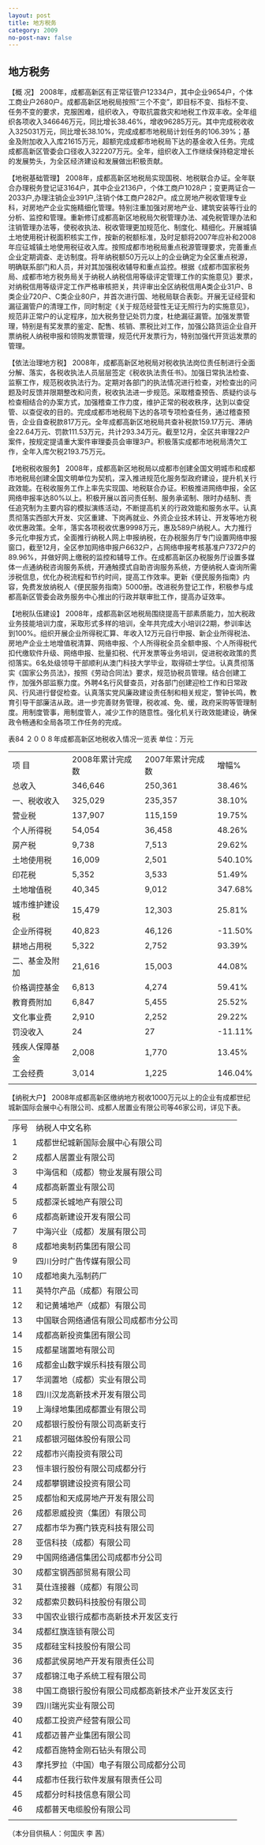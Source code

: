 ```yaml
---
layout: post
title: 地方税务
category: 2009
no-post-nav: false
---
```


##  地方税务
 

【概  况】  2008年，成都高新区有正常征管户12334户，其中企业9654户，个体工商业户2680户。成都高新区地税局按照“三个不变”，即目标不变、指标不变、任务不变的要求，克服困难，组织收入，夺取抗震救灾和地税工作双丰收。全年组织各项收入346646万元，同比增长38.46%，增收96285万元。其中完成税收收入325031万元，同比增长38.10%，完成成都市地税局计划任务的106.39%；基金及附加收入入库21615万元，超额完成成都市地税局下达的基金收入任务。完成成都高新区管委会口径收入322207万元。全年，组织收入工作继续保持稳定增长的发展势头，为全区经济建设和发展做出积极贡献。
 
【地税基础管理】  2008年，成都高新区地税局实现国税、地税联合办证。全年联合办理税务登记证3164户，其中企业2136户，个体工商户1028户；变更两证合一2033户,办理注销企业391户,注销个体工商户282户。成立房地产税收管理专业科，对房地产企业实施精细化管理。特别注重加强对房地产业、建筑安装等行业的分析、监控和管理。重新修订成都高新区地税局欠税管理办法、减免税管理办法和注销管理办法等，使税收执法、税收管理更加规范化、制度化、精细化。开展城镇土地使用税计税面积核实工作，按新的税额标准，及时足额将2007年应补和2008年应征城镇土地使用税征收入库。按照成都市地税局重点税源管理要求，完善重点企业定期调查、走访制度。将年纳税额50万元以上的企业确定为全区重点税源，明确联系部门和人员，并对其加强税收辅导和重点监控。根据《成都市国家税务局、成都市地方税务局关于纳税人纳税信用等级评定管理工作的实施意见》要求，对纳税信用等级评定工作严格审核把关，共评审出全区纳税信用A类企业31户、B类企业720户、C类企业80户，并首次进行国、地税局联合表彰。开展无证经营和漏征漏管户的清理工作，同时制定《关于规范经营性无证无照行为的实施意见》，规范非正常户的认定程序，加大税务登记处罚力度，杜绝漏征漏管。加强发票管理，特别是有奖发票的鉴定、配售、核销、票税比对工作，加强公路货运企业自开票纳税人纳税申报和领购发票管理，规范代开发票行为，特别加强代开货运发票的管理。
 
【依法治理地方税】  2008年，成都高新区地税局对税收执法岗位责任制进行全面分解、落实，各税收执法人员层层签定《税收执法责任书》。加强日常执法检查、监察工作，规范税收执法行为。定期对各部门的执法情况进行检查，对检查出的问题及时反馈并限期整改和问责，税收执法进一步规范。采取稽查预告、质疑约谈与检查相结合的办案方式，加强稽查工作力度，维护正常的税收秩序，达到以查促管、以查促收的目的。完成成都市地税局下达的各项专项检查任务，通过稽查预告，企业自查税款817万元。全年成都高新区地税局共查补税款159.17万元、滞纳金22.64万元、罚款111.53万元，共计293.34万元。截至12月，全区共审理22户案件，按规定提请重大案件审理委员会审理3户。积极落实成都市地税局清欠工作，全年入库欠税2193.75万元。
 
【地税税收服务】  2008年，成都高新区地税局以成都市创建全国文明城市和成都市地税局创建全国文明单位为契机，深入推进规范化服务型政府建设，提升机关行政效能。在税收服务工作上率先实现国、地税联合办证。积极推进网络申报，全区网络申报率达80%以上。积极开展以首问责任制、服务承诺制、限时办结制、责任追究制为主要内容的模拟演练活动，不断提高机关的行政效能和服务水平。认真贯彻落实西部大开发、灾区重建、下岗再就业、外资企业技术转让、开发等地方税收优惠政策。全年，落实各项税收优惠9998万元，惠及589户纳税人。大力推行多元化申报方式，全面推行纳税人网上申报纳税，在办税服务厅专门设置网络申报窗口，截至12月，全区参加网络申报户6632户，占网络申报考核基准户7372户的89.96%，并做好网上缴税的监控和辅导工作。在成都高新区办税服务厅设置多媒体一点通纳税咨询服务系统，开通触摸式自助咨询服务系统，方便纳税人查询所需涉税信息，优化办税流程和节约时间，提高工作效率。更新《便民服务指南》内容，免费发放纳税人《便民服务指南》5000册。改进税务登记工作，积极参与成都高新区管委会政务服务中心推出的行政并联审批工作，提高办证效率。
 
 
【地税队伍建设】  2008年，成都高新区地税局围绕提高干部素质能力，加大税政业务技能培训力度，采取形式多样的培训，全年共完成大小培训22期，参训率达到100%。组织开展企业所得税汇算、年收入12万元自行申报、新企业所得税法、房地产企业土地增值税清算、网络申报、个人所得税全员全额申报、个人所得税代扣代缴软件升级、网络申报、批量扣税、代开发票等业务培训，促进税收政策的贯彻落实。6名处级领导干部顺利从澳门科技大学毕业，取得硕士学位。认真贯彻落实《国家公务员法》，按照《劳动合同法》要求，规范协税员管理。结合创建工作，加强外部监察力度。外聘4名行风督查员，对各部门创建迎检工作和日常政风、行风进行督促检查。认真落实党风廉政建设责任制和相关规定，警钟长鸣，教育引导干部廉洁从政。进一步完善财务管理，税收减、免、缓，政府采购等管理制度。用制度管事，用制度管人，减少工作的随意性。强化机关行政效能建设，确保政令畅通和全局各项工作任务的完成。

表84 ２００８年成都高新区地税收入情况一览表
单位：万元
<table>
   <tr>
      <td>项  目</td>
      <td>2008年累计完成数</td>
      <td>2007年累计完成数</td>
      <td>增幅%</td>
   </tr>
   <tr>
      <td>总收入</td>
      <td>346,646 </td>
      <td>250,361 </td>
      <td>38.46%</td>
   </tr>
   <tr>
      <td>一、税收收入</td>
      <td>325,029 </td>
      <td>235,357 </td>
      <td>38.10%</td>
   </tr>
   <tr>
      <td>    营业税</td>
      <td>137,907 </td>
      <td>115,159 </td>
      <td>19.75%</td>
   </tr>
   <tr>
      <td>    个人所得税</td>
      <td>54,054 </td>
      <td>36,458 </td>
      <td>48.26%</td>
   </tr>
   <tr>
      <td>    房产税</td>
      <td>9,738 </td>
      <td>7,513 </td>
      <td>29.62%</td>
   </tr>
   <tr>
      <td>    土地使用税</td>
      <td>16,009 </td>
      <td>2,501 </td>
      <td>540.10%</td>
   </tr>
   <tr>
      <td>    印花税</td>
      <td>5,352 </td>
      <td>3,533 </td>
      <td>51.49%</td>
   </tr>
   <tr>
      <td>    土地增值税</td>
      <td>40,345 </td>
      <td>9,012 </td>
      <td>347.68%</td>
   </tr>
   <tr>
      <td>    城市维护建设税</td>
      <td>15,479 </td>
      <td>12,303 </td>
      <td>25.81%</td>
   </tr>
   <tr>
      <td>    企业所得税</td>
      <td>40,823 </td>
      <td>46,126 </td>
      <td>-11.50%</td>
   </tr>
   <tr>
      <td>    耕地占用税</td>
      <td>5,322 </td>
      <td>2,752 </td>
      <td>93.39%</td>
   </tr>
   <tr>
      <td>二、基金及附加</td>
      <td>21,616 </td>
      <td>15,003 </td>
      <td>44.08%</td>
   </tr>
   <tr>
      <td>    价格调控基金</td>
      <td>6,813 </td>
      <td>4,274 </td>
      <td>59.41%</td>
   </tr>
   <tr>
      <td>    教育费附加</td>
      <td>6,847 </td>
      <td>5,455 </td>
      <td>25.52%</td>
   </tr>
   <tr>
      <td>    文化事业费</td>
      <td>2,910 </td>
      <td>2,252 </td>
      <td>29.22%</td>
   </tr>
   <tr>
      <td>    罚没收入</td>
      <td>24 </td>
      <td>27 </td>
      <td>-11.11%</td>
   </tr>
   <tr>
      <td>    残疾人保障基金</td>
      <td>2,008 </td>
      <td>1,770 </td>
      <td>13.45%</td>
   </tr>
   <tr>
      <td>    工会经费</td>
      <td>3,014 </td>
      <td>1,225 </td>
      <td>146.04%</td>
   </tr>
   <tr>
      <td></td>
   </tr>
</table>

【纳税大户】  2008年成都高新区缴纳地方税收1000万元以上的企业有成都世纪城新国际会展中心有限公司、成都人居置业有限公司等46家公司，详见下表。

<table>
   <tr>
      <td>序号</td>
      <td>纳税人中文名称</td>
   </tr>
   <tr>
      <td>1</td>
      <td>成都世纪城新国际会展中心有限公司</td>
   </tr>
   <tr>
      <td>2</td>
      <td>成都人居置业有限公司</td>
   </tr>
   <tr>
      <td>3</td>
      <td>中海信和（成都）物业发展有限公司</td>
   </tr>
   <tr>
      <td>4</td>
      <td>成都高新置业有限公司</td>
   </tr>
   <tr>
      <td>5</td>
      <td>成都深长城地产有限公司</td>
   </tr>
   <tr>
      <td>6</td>
      <td>成都高新建设开发有限公司</td>
   </tr>
   <tr>
      <td>7</td>
      <td>中海兴业（成都）发展有限公司</td>
   </tr>
   <tr>
      <td>8</td>
      <td>成都地奥制药集团有限公司</td>
   </tr>
   <tr>
      <td>9</td>
      <td>四川分时广告传媒有限公司</td>
   </tr>
   <tr>
      <td>10</td>
      <td>成都地奥九泓制药厂</td>
   </tr>
   <tr>
      <td>11</td>
      <td>英特尔产品（成都）有限公司</td>
   </tr>
   <tr>
      <td>12</td>
      <td>和记黄埔地产（成都）有限公司</td>
   </tr>
   <tr>
      <td>13</td>
      <td>中国联合网络通信有限公司成都市分公司</td>
   </tr>
   <tr>
      <td>14</td>
      <td>成都高新投资集团有限公司</td>
   </tr>
   <tr>
      <td>15</td>
      <td>成都星瑞置地有限公司</td>
   </tr>
   <tr>
      <td>16</td>
      <td>成都金山数字娱乐科技有限公司</td>
   </tr>
   <tr>
      <td>17</td>
      <td>华润置地（成都）实业有限公司</td>
   </tr>
   <tr>
      <td>18</td>
      <td>四川汉龙高新技术开发有限公司</td>
   </tr>
   <tr>
      <td>19</td>
      <td>上海绿地集团成都置业有限公司</td>
   </tr>
   <tr>
      <td>20</td>
      <td>成都银行股份有限公司高新支行</td>
   </tr>
   <tr>
      <td>21</td>
      <td>成都银河磁体股份有限公司</td>
   </tr>
   <tr>
      <td>22</td>
      <td>成都市兴南投资有限公司</td>
   </tr>
   <tr>
      <td>23</td>
      <td>恒丰银行股份有限公司成都分行</td>
   </tr>
   <tr>
      <td>24</td>
      <td>成都攀钢建设投资有限公司</td>
   </tr>
   <tr>
      <td>25</td>
      <td>成都怡和天成房地产开发有限公司</td>
   </tr>
   <tr>
      <td>26</td>
      <td>成都恩威投资（集团）有限公司</td>
   </tr>
   <tr>
      <td>27</td>
      <td>成都市华为赛门铁克科技有限公司</td>
   </tr>
   <tr>
      <td>28</td>
      <td>亚信科技（成都）有限公司</td>
   </tr>
   <tr>
      <td>29</td>
      <td>中国网络通信集团公司成都市分公司</td>
   </tr>
   <tr>
      <td>30</td>
      <td>成都宝钢西部贸易有限公司</td>
   </tr>
   <tr>
      <td>31</td>
      <td>莫仕连接器（成都）有限公司</td>
   </tr>
   <tr>
      <td>32</td>
      <td>成都索贝数码科技股份有限公司</td>
   </tr>
   <tr>
      <td>33</td>
      <td>中国农业银行成都市高新技术开发区支行</td>
   </tr>
   <tr>
      <td>34</td>
      <td>成都红旗连锁有限公司</td>
   </tr>
   <tr>
      <td>35</td>
      <td>成都硅宝科技股份有限公司</td>
   </tr>
   <tr>
      <td>36</td>
      <td>成都武侯房地产开发有限责任公司</td>
   </tr>
   <tr>
      <td>37</td>
      <td>成都锦江电子系统工程有限公司</td>
   </tr>
   <tr>
      <td>38</td>
      <td>中国工商银行股份有限公司成都高新技术产业开发区支行</td>
   </tr>
   <tr>
      <td>39</td>
      <td>四川瑞光实业有限公司</td>
   </tr>
   <tr>
      <td>40</td>
      <td>成都工投资产经营有限公司</td>
   </tr>
   <tr>
      <td>41</td>
      <td>成都迈普产业集团有限公司</td>
   </tr>
   <tr>
      <td>42</td>
      <td>成都百施特金刚石钻头有限公司</td>
   </tr>
   <tr>
      <td>43</td>
      <td>摩托罗拉（中国）电子有限公司成都分公司</td>
   </tr>
   <tr>
      <td>44</td>
      <td>成都市任我行软件发展有限责任公司</td>
   </tr>
   <tr>
      <td>45</td>
      <td>成都分时科技信息有限公司</td>
   </tr>
   <tr>
      <td>46</td>
      <td>成都普天电缆股份有限公司</td>
   </tr>
   <tr>
      <td></td>
   </tr>
</table>

（本分目供稿人：何国庆 李 茜）
